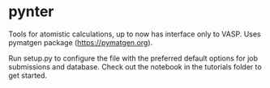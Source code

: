 # pynter
Tools for atomistic calculations, up to now has interface only to VASP. Uses pymatgen package (https://pymatgen.org).

Run setup.py to configure the file with the preferred default options for job submissions and database.
Check out the notebook in the tutorials folder to get started.
